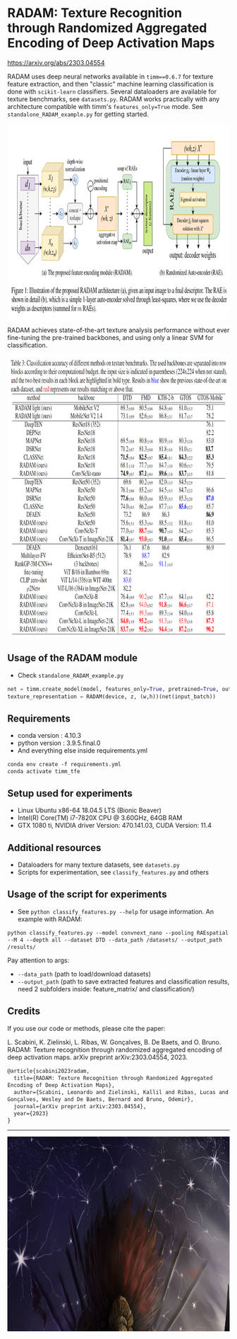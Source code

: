 # RADAM: Texture Recognition through Randomized Aggregated Encoding of Deep Activation Maps
 
 https://arxiv.org/abs/2303.04554
 
RADAM uses deep neural networks available in ```timm==0.6.7``` for texture feature extraction, and then "classic" machine learning classification is done with ```scikit-learn``` classifiers. Several dataloaders are available for texture benchmarks, see ```datasets.py```. RADAM works practically with any architecture compatible with timm's ```features_only=True``` mode. See ```standalone_RADAM_example.py``` for getting started.

<p align="center">
    <img src="figures/radam.png" height="440px">
</p>

RADAM achieves state-of-the-art texture analysis performance without ever fine-tuning the pre-trained backbones, and using only a linear SVM for classification.

<p align="center">
    <img src="figures/results.png" height="640px">
</p>

## Usage of the RADAM module

* Check ```standalone_RADAM_example.py```
```python
net = timm.create_model(model, features_only=True, pretrained=True, output_stride=8)
texture_representation = RADAM(device, z, (w,h))(net(input_batch))
```

## Requirements

* conda version : 4.10.3
* python version : 3.9.5.final.0
* And everything else inside requirements.yml

```
conda env create -f requirements.yml
conda activate timm_tfe
```
## Setup used for experiments

* Linux Ubuntu x86-64 18.04.5 LTS (Bionic Beaver)
* Intel(R) Core(TM) i7-7820X CPU @ 3.60GHz, 64GB RAM
* GTX 1080 ti, NVIDIA driver Version: 470.141.03, CUDA Version: 11.4

## Additional resources

* Dataloaders for many texture datasets, see ```datasets.py```
* Scripts for experimentation, see ```classify_features.py``` and others

## Usage of the script for experiments
* See ```python classify_features.py --help``` for usage information. An example with RADAM:

```
python classify_features.py --model convnext_nano --pooling RAEspatial --M 4 --depth all --dataset DTD --data_path /datasets/ --output_path /results/
```

Pay attention to args: 

 * ```--data_path``` (path to load/download datasets)
 * ```--output_path``` (path to save extracted features and classification results, need 2 subfolders inside: feature_matrix/ and classification/)



## Credits

If you use our code or methods, please cite the paper:

L. Scabini, K. Zielinski, L. Ribas, W. Gonçalves, B. De Baets, and O. Bruno. RADAM: Texture recognition through randomized aggregated encoding of deep activation maps. arXiv preprint arXiv:2303.04554, 2023.

```
@article{scabini2023radam,
  title={RADAM: Texture Recognition through Randomized Aggregated Encoding of Deep Activation Maps},
  author={Scabini, Leonardo and Zielinski, Kallil and Ribas, Lucas and Gonçalves, Wesley and De Baets, Bernard and Bruno, Odemir},
  journal={arXiv preprint arXiv:2303.04554},
  year={2023}
}
```   

____________________________________________________________________________________________________________________________________________ 

 <p align="center">
    <img src="figures/banner.png" height="440px">
</p>
